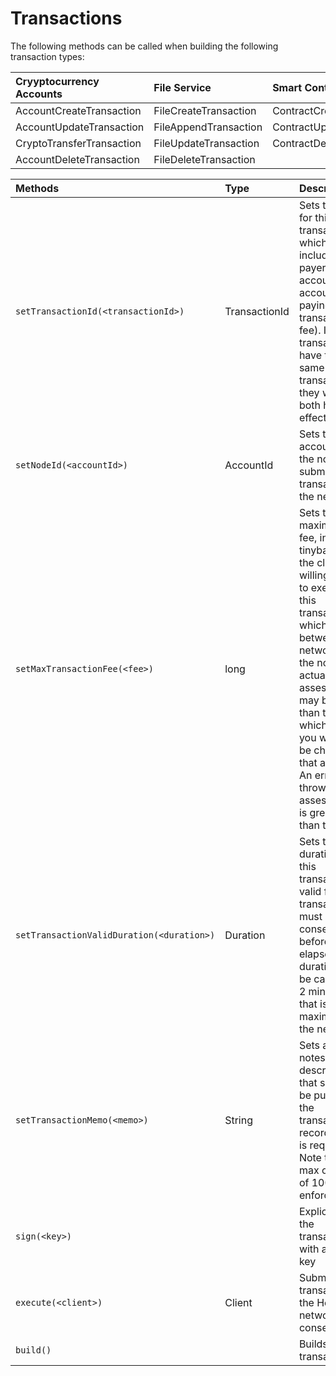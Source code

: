 # Transactions

The following methods can be called when building the following transaction types:

| Cryyptocurrency Accounts | File Service | Smart Contracts |
| :--- | :--- | :--- |
| AccountCreateTransaction | FileCreateTransaction | ContractCreateTransaction |
| AccountUpdateTransaction | FileAppendTransaction | ContractUpdateTransaction |
| CryptoTransferTransaction | FileUpdateTransaction | ContractDeleteTransaction |
| AccountDeleteTransaction | FileDeleteTransaction |  |



| Methods | Type | Description |
| :--- | :--- | :--- |
| `setTransactionId(<transactionId>)` | TransactionId | Sets the ID for this transaction, which includes the payer's account \(the account paying the transaction fee\). If two transactions have the same transactionID, they won't both have an effect. |
| `setNodeId(<accountId>)` | AccountId | Sets the account of the node that submits the transaction to the network. |
| `setMaxTransactionFee(<fee>)` | long | Sets the maximum fee, in tinybar, that the client is willing to pay to execute this transaction, which is split between the network and the node. The actual fee assessed may be less than this, in which case you will only be charged that amount. An error is thrown if the assessed fee is greater than this. |
| `setTransactionValidDuration(<duration>)` | Duration | Sets the the duration that this transaction is valid for. The transaction must reach consensus before this elapses. The duration will be capped at 2 minutes as that is the maximum for the network.  |
| `setTransactionMemo(<memo>)` | String | Sets any notes or description that should be put into the transaction record \(if one is requested\). Note that a max of length of 100 is enforced. |
| `sign(<key>)` |  | Expliclity sign the transaction with a private key |
| `execute(<client>)` | Client | Submits the transaction to the Hedera network for consensus  |
| `build()` |  | Builds the transaction |



